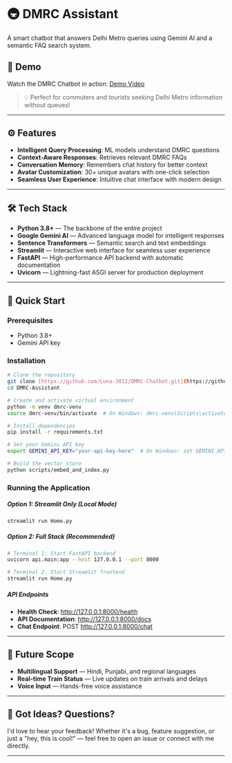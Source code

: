 # 🚇 DMRC Assistant

A smart chatbot that answers Delhi Metro queries using Gemini AI and a semantic FAQ search system.

## 🎥 Demo

Watch the DMRC Chatbot in action: [Demo Video](https://drive.google.com/file/d/18yudMKlaaqqnDFLzOuxcVqtZwS_Ox-il/view?usp=sharing)

> 💡 Perfect for commuters and tourists seeking Delhi Metro information without queues!

---

## ⚙️ Features 

- **Intelligent Query Processing**: ML models understand DMRC questions
- **Context-Aware Responses**: Retrieves relevant DMRC FAQs
- **Conversation Memory**: Remembers chat history for better context
- **Avatar Customization**: 30+ unique avatars with one-click selection
- **Seamless User Experience**: Intuitive chat interface with modern design

---

## 🛠️ Tech Stack

- **Python 3.8+** — The backbone of the entire project
- **Google Gemini AI** — Advanced language model for intelligent responses
- **Sentence Transformers** — Semantic search and text embeddings
- **Streamlit** — Interactive web interface for seamless user experience
- **FastAPI** — High-performance API backend with automatic documentation
- **Uvicorn** — Lightning-fast ASGI server for production deployment

---

## 🚀 Quick Start

### Prerequisites
- Python 3.8+
- Gemini API key

### Installation
```bash
# Clone the repository
git clone [https://github.com/Luna-3012/DMRC-Chatbot.git](https://github.com/Luna-3012/DMRC-Chatbot.git)
cd DMRC-Assistant

# Create and activate virtual environment
python -m venv dmrc-venv
source dmrc-venv/bin/activate  # On Windows: dmrc-venv\Scripts\activate

# Install dependencies
pip install -r requirements.txt

# Set your Gemini API key
export GEMINI_API_KEY="your-api-key-here"  # On Windows: set GEMINI_API_KEY=your-api-key-here

# Build the vector store
python scripts/embed_and_index.py
```

### Running the Application

##### Option 1: Streamlit Only (Local Mode)
```bash
streamlit run Home.py
```

##### Option 2: Full Stack (Recommended)
```bash
# Terminal 1: Start FastAPI backend
uvicorn api.main:app --host 127.0.0.1 --port 8000

# Terminal 2: Start Streamlit frontend
streamlit run Home.py
```

##### API Endpoints
- **Health Check**: http://127.0.0.1:8000/health
- **API Documentation**: http://127.0.0.1:8000/docs
- **Chat Endpoint**: POST http://127.0.0.1:8000/chat

---

## 🔮 Future Scope

- **Multilingual Support** — Hindi, Punjabi, and regional languages
- **Real-time Train Status** — Live updates on train arrivals and delays
- **Voice Input** — Hands-free voice assistance

---

## 💬 Got Ideas? Questions?
I'd love to hear your feedback!
Whether it's a bug, feature suggestion, or just a "hey, this is cool!" — feel free to open an issue or connect with me directly. 

---
